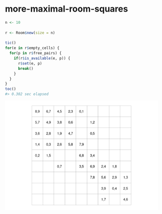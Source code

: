 
<!-- README.md is generated from README.Rmd. Please edit that file -->

# more-maximal-room-squares

<!-- badges: start -->
<!-- badges: end -->

``` r
n <- 10

r <- Room$new(size = n)

tic()
for(e in r$empty_cells) {
  for(p in r$free_pairs) {
    if(r$is_available(e, p)) {
      r$set(e, p)
      break()
    }
  }
}
toc()
#> 0.302 sec elapsed
```

![](figure/plot-1.png)<!-- -->

